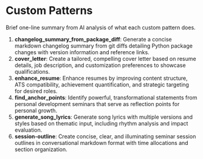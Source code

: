 # Custom Patterns

Brief one-line summary from AI analysis of what each custom pattern does.

1. **changelog_summary_from_package_diff**: Generate a concise markdown changelog summary from git diffs detailing Python package changes with version information and reference links.
2. **cover_letter**: Create a tailored, compelling cover letter based on resume details, job description, and customization preferences to showcase qualifications.
3. **enhance_resume**: Enhance resumes by improving content structure, ATS compatibility, achievement quantification, and strategic targeting for desired roles.
4. **find_anchor_points**: Identify powerful, transformational statements from personal development seminars that serve as reflection points for personal growth.
5. **generate_song_lyrics**: Generate song lyrics with multiple versions and styles based on thematic input, including rhythm analysis and impact evaluation.
6. **session-outline**: Create concise, clear, and illuminating seminar session outlines in conversational markdown format with time allocations and section organization.
